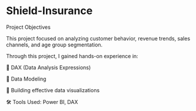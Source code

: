 # Shield-Insurance
 Project Objectives
 
This project focused on analyzing customer behavior, revenue trends, sales channels, and age group segmentation.

Through this project, I gained hands-on experience in:

 🔹 DAX (Data Analysis Expressions)
 
 🔹 Data Modeling
 
 🔹 Building effective data visualizations
 
🛠️ Tools Used: Power BI, DAX

 

